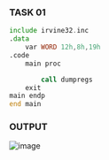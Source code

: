 ### TASK 01
``` asm
include irvine32.inc
.data
	var WORD 12h,8h,19h
.code
	main proc

		call dumpregs
	exit
main endp
end main 
```
### OUTPUT
![image](https://github.com/user-attachments/assets/0b048916-e5f3-442e-9003-86c5d3edeb42)
